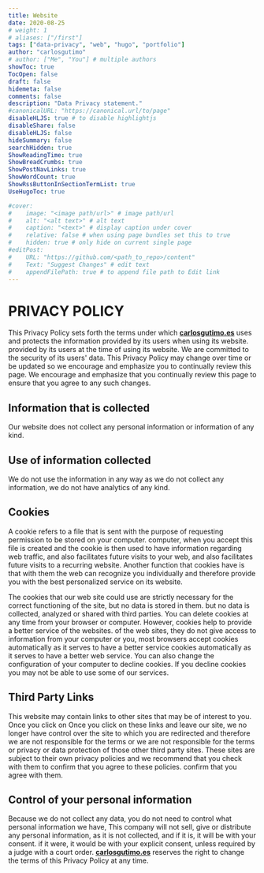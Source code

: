 ```yaml
---
title: Website
date: 2020-08-25
# weight: 1
# aliases: ["/first"]
tags: ["data-privacy", "web", "hugo", "portfolio"]
author: "carlosgutimo"
# author: ["Me", "You"] # multiple authors
showToc: true
TocOpen: false
draft: false
hidemeta: false
comments: false
description: "Data Privacy statement."
#canonicalURL: "https://canonical.url/to/page"
disableHLJS: true # to disable highlightjs
disableShare: false
disableHLJS: false
hideSummary: false
searchHidden: true
ShowReadingTime: true
ShowBreadCrumbs: true
ShowPostNavLinks: true
ShowWordCount: true
ShowRssButtonInSectionTermList: true
UseHugoToc: true

#cover:
#    image: "<image path/url>" # image path/url
#    alt: "<alt text>" # alt text
#    caption: "<text>" # display caption under cover
#    relative: false # when using page bundles set this to true
#    hidden: true # only hide on current single page
#editPost:
#    URL: "https://github.com/<path_to_repo>/content"
#    Text: "Suggest Changes" # edit text
#    appendFilePath: true # to append file path to Edit link
---
```

# PRIVACY POLICY
This Privacy Policy sets forth the terms under which [**carlosgutimo.es**](https://carlosgutimo.es/) uses and protects the information provided by its users when using its website.
provided by its users at the time of using its website. We are committed to the security
of its users' data.
This Privacy Policy may change over time or be updated so we encourage and emphasize you to continually review this page.
We encourage and emphasize that you continually review this page to ensure that you agree to any such changes.

## Information that is collected
Our website does not collect any personal information or information of any kind.

## Use of information collected
We do not use the information in any way as we do not collect any information,
we do not have analytics of any kind.

## Cookies
A cookie refers to a file that is sent with the purpose of requesting permission to be stored on your computer.
computer, when you accept this file is created and the cookie is then used to have information regarding web traffic, and also facilitates future visits to your
web, and also facilitates future visits to a recurring website. Another function that cookies have is that with
them the web can recognize you individually and therefore provide you with the best personalized service on its website.

The cookies that our web site could use are strictly necessary for the correct functioning of the site, but no data is stored in them.
but no data is collected, analyzed or shared with third parties. You can delete cookies
at any time from your browser or computer. However, cookies help to provide a better service of the websites.
of the web sites, they do not give access to information from your computer or you, most browsers accept cookies automatically as it serves to have a better service
cookies automatically as it serves to have a better web service.
You can also change the configuration of your computer to decline cookies.
If you decline cookies you may not be able to use some of our services.

## Third Party Links
This website may contain links to other sites that may be of interest to you. Once you click on
Once you click on these links and leave our site, we no longer have control over the site to which you are redirected and therefore we are not responsible for the terms or
we are not responsible for the terms or privacy or data protection of those other third party sites.
These sites are subject to their own privacy policies and we recommend that you check with them to confirm that you agree to these policies.
confirm that you agree with them.

## Control of your personal information
Because we do not collect any data, you do not need to control what personal information we have,
This company will not sell, give or distribute any personal information, as it is not collected, and if it is, it will be with your consent.
if it were, it would be with your explicit consent, unless required by a judge with a court order.
[**carlosgutimo.es**](https://carlosgutimo.es/) reserves the right to change the terms of this Privacy Policy at any time.
